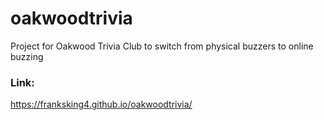 # oakwoodtrivia
Project for Oakwood Trivia Club to switch from physical buzzers to online buzzing
### Link:
https://franksking4.github.io/oakwoodtrivia/
